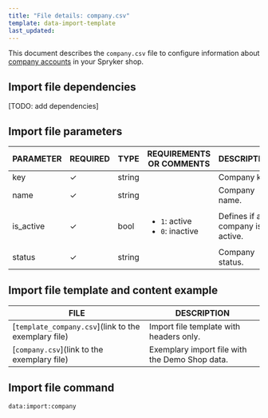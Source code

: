 ```yaml
---
title: "File details: company.csv"
template: data-import-template
last_updated: 
---
```


This document describes the `company.csv` file to configure information about [company accounts](/docs/pbc/all/customer-relationship-management/{{page.version}}/company-account-feature-overview/company-accounts-overview.html) in your Spryker shop.


## Import file dependencies

[TODO: add dependencies]
<!--If the file has no dependencies, remove the section. If there are two and more import files, use bullet points.-->

## Import file parameters
<!--| PARAMETER | REQUIRED | TYPE | DEFAULT VALUE | REQUIREMENTS OR COMMENTS | DESCRIPTION |-->

| PARAMETER | REQUIRED |  TYPE | REQUIREMENTS OR COMMENTS | DESCRIPTION |
| --- | --- | --- | --- | --- |
| key |&check;| string |  | Company key|
| name |&check;| string | | Company name.|
| is_active | &check; | bool | <ul><li>`1`: active</li><li>`0`: inactive</li></ul> | Defines if a company is active. |
| status |&check;|string|  <!--TODO: add possible statuses--> |Company status.|

## Import file template and content example

| FILE | DESCRIPTION |
|---|---|
| [`template_company.csv`](link to the exemplary file)<!--after doc moved to proper place, upload CSV to S3 and add a link-->| Import file template with headers only. |
| [`company.csv`](link to the exemplary file)<!--after doc moved to proper place, upload CSV to S3 and add a link--> | Exemplary import file with the Demo Shop data. |


## Import file command

```bash
data:import:company
```